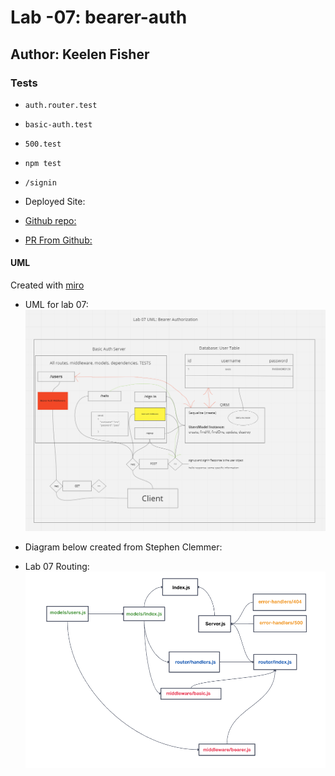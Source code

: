 # Lab -07: bearer-auth

## Author: Keelen Fisher

### Tests

- `auth.router.test`

- `basic-auth.test`

- `500.test`

- `npm test`

- `/signin`

- Deployed Site:

- [Github repo:](https://github.com/Keelen-Fisher/basic-auth)

<!-- - [Deployed Link:]() -->

- [PR From Github:](https://github.com/Keelen-Fisher/basic-auth/pull/1)

#### UML

Created with [miro](https://miro.com/app/board/uXjVPVbmw2E=/)

- UML for lab 07: ![UML](UML%20Draft%20for%20Lab%2007.png)

- Diagram below created from Stephen Clemmer:

- Lab 07 Routing: ![Lab07](Lab%207%20Routing.png)
